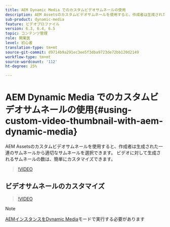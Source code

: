 ```yaml
---
title: AEM Dynamic Media でのカスタムビデオサムネールの使用
description: AEM Assetsのカスタムビデオサムネールを使用すると、作成者は生成された一連のサムネールから適切なサムネールを選択できます。 ビデオに対して生成されるサムネールの数は、簡単にカスタマイズできます。
sub-product: dynamic-media
feature: ビデオプロファイル
version: 6.3, 6.4, 6.5
topic: コンテンツ管理
role: 開業医
level: 初心者
translation-type: tm+mt
source-git-commit: d9714b9a291ec3ee5f3dba9723de72bb120d2149
workflow-type: tm+mt
source-wordcount: '112'
ht-degree: 25%

---
```



# AEM Dynamic Media でのカスタムビデオサムネールの使用{#using-custom-video-thumbnail-with-aem-dynamic-media}

AEM Assetsのカスタムビデオサムネールを使用すると、作成者は生成された一連のサムネールから適切なサムネールを選択できます。 ビデオに対して生成されるサムネールの数は、簡単にカスタマイズできます。

>[!VIDEO](https://video.tv.adobe.com/v/16467/?quality=9&learn=on)

## ビデオサムネールのカスタマイズ

>[!VIDEO](https://video.tv.adobe.com/v/18867/)

>[!NOTE]
>
>[AEMインスタンスをDynamic Media](https://docs.adobe.com/docs/ja-JP/aem/6-3/administer/content/dynamic-media/config-dynamic.html)モードで実行する必要があります